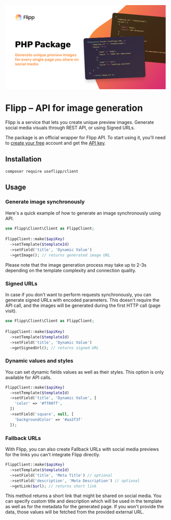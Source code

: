 <p align="center"><img src="/art/cover.png" alt="Flipp social media card "></p>

# Flipp – API for image generation

Flipp is a service that lets you create unique preview images. Generate social media visuals through REST API, or using Signed URLs.

The package is an official wrapper for Flipp API. To start using it, you'll need to [create your free](https://useflipp.com/register) account and get the [API key](https://useflipp.com/settings/profile/api).

## Installation

```bash
composer require useflipp/client
```

## Usage

### Generate image synchronously

Here's a quick example of how to generate an image synchronously using API.

```php
use Flipp\Client\Client as FlippClient;

FlippClient::make($apiKey)
  ->setTemplate($templateId)
  ->setField('title', 'Dynamic Value')
  ->getImage(); // returns generated image URL
```

Please note that the image generation process may take up to 2-3s depending on the template complexity and connection quality.

### Signed URLs

In case if you don't want to perform requests synchronously, you can generate signed URLs with encoded parameters. This doesn't require the API call, and the images will be generated during the first HTTP call (page visit).

```php
use Flipp\Client\Client as FlippClient;

FlippClient::make($apiKey)
  ->setTemplate($templateId)
  ->setField('title', 'Dynamic Value')
  ->getSignedUrl(); // returns signed URL
```

### Dynamic values and styles

You can set dynamic fields values as well as their styles. This option is only available for API calls.

```php
FlippClient::make($apiKey)
  ->setTemplate($templateId)
  ->setField('title', 'Dynamic Value', [
    'color' => '#ff00ff',
  ])
  ->setField('square', null, [
    'backgroundColor' => '#aa3f3f'
  ]);
```

### Fallback URLs

With Flipp, you can also create Fallback URLs with social media previews for the links you can't integrate Flipp directly.

```php
FlippClient::make($apiKey)
  ->setTemplate($templateId)
  ->setField('title', 'Meta Title') // optional
  ->setField('description', 'Meta Description') // optional
  ->getLink($url); // returns short link
```

This method returns a short link that might be shared on social media. You can specify custom title and description which will be used in the template as well as for the metadata for the generated page. If you won't provide the data, those values will be fetched from the provided external URL.